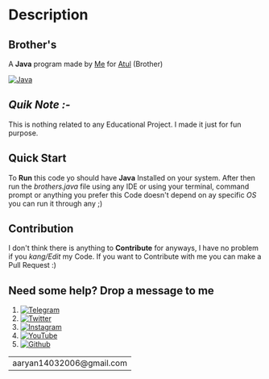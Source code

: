# Description
## Brother's
  A **Java** program made by [Me](https://github.com/Hellboy-Aaryan) for [Atul](https://github.com/hellboi-atul) (Brother)
  
  [![Java](https://img.shields.io/badge/Java-ED8B00?style=for-the-badge&logo=java&logoColor=white)]()
  ## _Quik Note :-_
  This is nothing related to any Educational Project. I made it just for fun purpose. 
  
## Quick Start
  To **Run** this code yo should have **Java** Installed on your system.
  After then run the _brothers.java_ file using any IDE or using your terminal, command prompt or anything you prefer this Code doesn't depend on ay   specific _OS_ you can run it through any ;)

## Contribution
  I don't think there is anything to **Contribute** for anyways, I have no problem if you _kang/Edit_ my Code. If you want to Contribute with me you   can make a Pull Request :)
  
## Need some help? Drop a message to me 
1) [![Telegram](https://img.shields.io/badge/Telegram-2CA5E0?style=for-the-badge&logo=telegram&logoColor=white)](https://t.me/Hellion_OP)
2) [![Twitter](https://img.shields.io/badge/Twitter-1DA1F2?style=for-the-badge&logo=twitter&logoColor=white)](https://twitter.com/Aaryan14032006)
3) [![Instagram](https://img.shields.io/badge/Instagram-E4405F?style=for-the-badge&logo=instagram&logoColor=white)](https://www.instagram.com/aaryan14032006/)
4) [![YouTube](https://img.shields.io/badge/YouTube-FF0000?style=for-the-badge&logo=youtube&logoColor=white)](https://www.youtube.com/channel/UC1lFgnNb6sDbahGxmHBT7jQ)
5) [![Github](https://img.shields.io/badge/GitHub-100000?style=for-the-badge&logo=github&logoColor=white)](https://github.com/Hellboy-Aaryan)
<table>
    <tr>
        <td>aaryan14032006@gmail.com</td>
    </tr>
</table>

  

  
